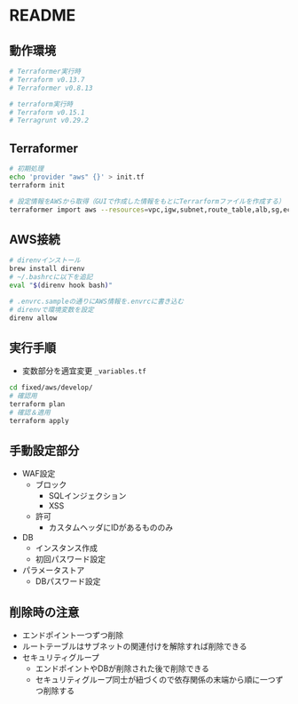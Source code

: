 # README

## 動作環境

```bash
# Terraformer実行時
# Terraform v0.13.7
# Terraformer v0.8.13

# terraform実行時
# Terraform v0.15.1
# Terragrunt v0.29.2
```

## Terraformer

```bash
# 初期処理
echo 'provider "aws" {}' > init.tf
terraform init

# 設定情報をAWSから取得（GUIで作成した情報をもとにTerrarformファイルを作成する）
terraformer import aws --resources=vpc,igw,subnet,route_table,alb,sg,ecr,ec2_instance,ebs,eni,eip,ecs,cloudwatch,logs,rds,ssm,iam,s3 --path-pattern {output}/{provider}/develop/ --regions=ap-northeast-1 --filter="Name=tags.Env;Value=dev"
```

## AWS接続

```bash
# direnvインストール
brew install direnv
# ~/.bashrcに以下を追記
eval "$(direnv hook bash)"

# .envrc.sampleの通りにAWS情報を.envrcに書き込む
# direnvで環境変数を設定
direnv allow
```

## 実行手順

- 変数部分を適宜変更 `_variables.tf`

```bash
cd fixed/aws/develop/
# 確認用
terraform plan
# 確認＆適用
terraform apply
```

## 手動設定部分

- WAF設定
  - ブロック
    - SQLインジェクション
    - XSS
  - 許可
    - カスタムヘッダにIDがあるもののみ
- DB
  - インスタンス作成
  - 初回パスワード設定
- パラメータストア
  - DBパスワード設定

## 削除時の注意

- エンドポイント一つずつ削除
- ルートテーブルはサブネットの関連付けを解除すれば削除できる
- セキュリティグループ
  - エンドポイントやDBが削除された後で削除できる
  - セキュリティグループ同士が紐づくので依存関係の末端から順に一つずつ削除する
